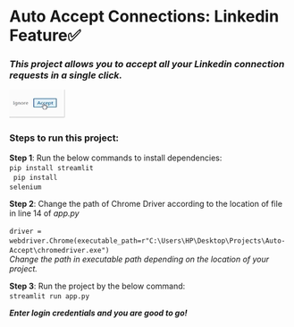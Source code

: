 # Auto Accept Connections: Linkedin Feature✅

### *This project allows you to accept all your Linkedin connection requests in a single click.*
<img src="demo.gif" width='100px' height="50px">
<br>

### Steps to run this project:
**Step 1**: Run the below commands to install dependencies:<br>
  <code>pip install streamlit<br>
  pip install selenium</code>
  
**Step 2**: Change the path of Chrome Driver according to the location of file in line 14 of *app.py* 
 
 <code>driver = webdriver.Chrome(executable_path=r"C:\Users\HP\Desktop\Projects\Auto-Accept\chromedriver.exe")</code>
 <br>
*Change the path in executable path depending on the location of your project.*
  
**Step 3**: Run the project by the below command: <br>
  <code>streamlit run app.py</code>
  
  ***Enter login credentials and you are good to go!***

